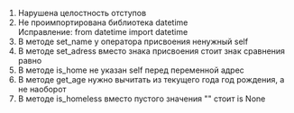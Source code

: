 1. Нарушена целостность отступов
2. Не проимпортирована библиотека datetime  
   Исправление: from datetime import datetime
3. В методе set_name у оператора присвоения ненужный self
4. В методе set_adress вместо знака присвоения стоит знак сравнения равно
5. В методе is_home не указан self перед переменной адрес
6. В методе get_age нужно вычитать из текущего года год рождения, а не наоборот
7. В методе is_homeless вместо пустого значения "" стоит is None